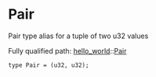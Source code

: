 # Pair

Pair type alias for a tuple of two u32 values

Fully qualified path: [hello_world](./hello_world.md)::[Pair](./hello_world-Pair.md)

<pre><code class="language-cairo">type Pair = (u32, u32);</code></pre>

